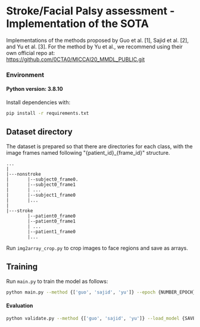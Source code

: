 # Stroke/Facial Palsy assessment - Implementation of the SOTA

Implementations of the methods proposed by Guo et al. [1], Sajid et al. [2], and Yu et al. [3]. For the method by Yu et al., we recommend using their own official repo at: 
https://github.com/0CTA0/MICCAI20_MMDL_PUBLIC.git

### Environment

#### Python version: 3.8.10

Install dependencies with:

```bash
pip install -r requirements.txt
```

## Dataset directory

The dataset is prepared so that there are directories for each class, with the image frames named following "{patient_id}_{frame_id}" structure.

```
...
|
|---nonstroke
|       |--subject0_frame0.
|       |--subject0_frame1
|       | ...
|       |--subject1_frame0
|       |...
|
|---stroke
        |--patient0_frame0
        |--patient0_frame1
        | ...
        |--patient1_frame0
        |...
```

Run ```img2array_crop.py``` to crop images to face regions and save as arrays.

## Training

Run ```main.py``` to train the model as follows:
```bash 
python main.py --method {['guo', 'sajid', 'yu']} --epoch {NUMBER_EPOCH} --lr {LEARNING_RATE} --save_model {SAVED_WEIGHT_NAME}
```
#### Evaluation

```bash
python validate.py --method {['guo', 'sajid', 'yu']} --load_model {SAVED_WEIGHT_NAME}```
